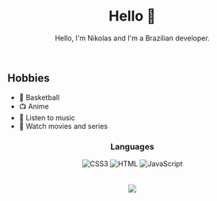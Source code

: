 <h1 align="center">Hello 🌸</h1>
<p align="center">Hello, I'm Nikolas and I'm a Brazilian developer.</p>

<br>

## Hobbies
- 🏀 Basketball
- 📺 Anime
- 🎵 Listen to music
- 🍿 Watch movies and series

<h3 align="center">Languages</h3>

<div style="display: inline_block" align="center" <br/>
  <img src="https://img.shields.io/badge/CSS3-1572B6?style=for-the-badge&logo=css3&logoColor=white" alt="CSS3">
  <img src="https://img.shields.io/badge/HTML5-E34F26?style=for-the-badge&logo=html5&logoColor=white" alt="HTML">
  <img src="https://img.shields.io/badge/JavaScript-F7DF1E?style=for-the-badge&logo=javascript&logoColor=black" alt="JavaScript">
</div>

<br>
<br>

<div align="center">
  <img  src="https://github-readme-stats.vercel.app/api/top-langs/?username=nikolasmonteiro04&layout=compact">
</div>
